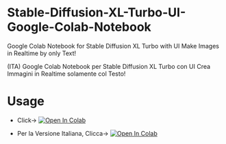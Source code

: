 # Stable-Diffusion-XL-Turbo-UI-Google-Colab-Notebook
Google Colab Notebook for Stable Diffusion XL Turbo with UI
Make Images in Realtime by only Text!

(ITA) Google Colab Notebook per Stable Diffusion XL Turbo con UI
Crea Immagini in Realtime solamente col Testo!

# Usage
- Click-> <a target="_blank" href="https://colab.research.google.com/github/Nick088Official/Stable-Diffusion-XL-Turbo-UI-Google-Colab-Notebook/blob/main/SDXL_Turbo_Modified.ipynb">
  <img src="https://colab.research.google.com/assets/colab-badge.svg" alt="Open In Colab"/>
</a>

- Per la Versione Italiana, Clicca-> <a target="_blank" href="https://colab.research.google.com/github/Nick088Official/Stable-Diffusion-XL-Turbo-UI-Google-Colab-Notebook/blob/main/SDXL_Turbo_Modificata_ITA.ipynb">
  <img src="https://colab.research.google.com/assets/colab-badge.svg" alt="Open In Colab"/>
</a>
